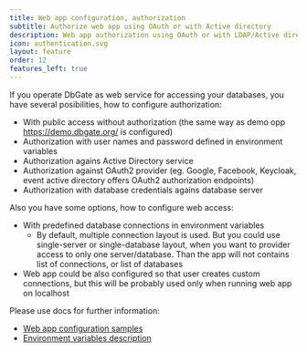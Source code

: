 ```yaml
---
title: Web app configuration, authorization
subtitle: Authorize web app using OAuth or with Active directory
description: Web app authorization using OAuth or with LDAP/Active directory
icon: authentication.svg
layout: feature
order: 12
features_left: true
---
```


If you operate DbGate as web service for accessing your databases, you have several posibilities, how to configure authorization:
- With public access without authorization (the same way as demo opp https://demo.dbgate.org/ is configured)
- Authorization with user names and password defined in environment variables
- Authorization agains Active Directory service
- Authorization against OAuth2 provider (eg. Google, Facebook, Keycloak, event active directory offers OAuth2 authorization endpoints)
- Authorization with database credentials agains database server

Also you have some options, how to configure web access:
- With predefined database connections in environment variables
  - By default, multiple connection layout is used. But you could use single-server or single-database layout, when you want to provider access to only one server/database. Than the app will not contains list of connections, or list of databases
- Web app could be also configured so that user creates custom connections, but this will be probably used only when running web app on localhost

Please use docs for further information:
  - [Web app configuration samples](https://dbgate.org/docs/web-app-config.html)
  - [Environment variables description](https://dbgate.org/docs/env-variables.html)